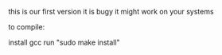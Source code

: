this is our first version it is bugy it might work on your systems

to compile:

install gcc
run "sudo make install"
